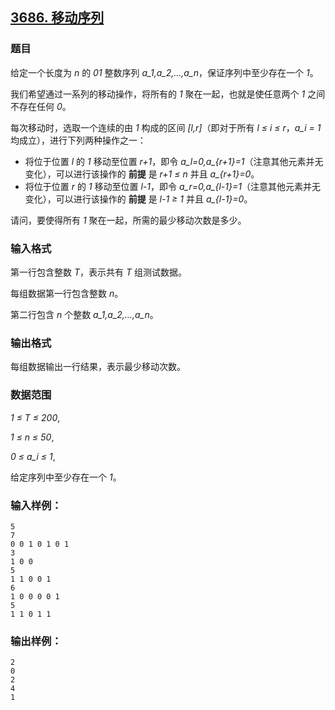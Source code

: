 ## [3686. 移动序列](https://www.acwing.com/problem/content/3689/)

### 题目

给定一个长度为 *n* 的 *01* 整数序列 *a_1,a_2,…,a_n*，保证序列中至少存在一个 *1*。

我们希望通过一系列的移动操作，将所有的 *1* 聚在一起，也就是使任意两个 *1* 之间不存在任何 *0*。

每次移动时，选取一个连续的由 *1* 构成的区间 *[l,r]*（即对于所有 *l ≤ i ≤ r*，*a_i = 1* 均成立），进行下列两种操作之一：

- 将位于位置 *l* 的 *1* 移动至位置 *r+1*，即令 *a_l=0,a_{r+1}=1*（注意其他元素并无变化），可以进行该操作的 **前提** 是 *r+1 ≤ n* 并且 *a_{r+1}=0*。
- 将位于位置 *r* 的 *1* 移动至位置 *l-1*，即令 *a_r=0,a_{l-1}=1*（注意其他元素并无变化），可以进行该操作的 **前提** 是 *l-1 ≥ 1* 并且 *a_{l-1}=0*。

请问，要使得所有 *1* 聚在一起，所需的最少移动次数是多少。

### 输入格式

第一行包含整数 *T*，表示共有 *T* 组测试数据。

每组数据第一行包含整数 *n*。

第二行包含 *n* 个整数 *a_1,a_2,…,a_n*。

### 输出格式

每组数据输出一行结果，表示最少移动次数。

### 数据范围

*1 ≤ T ≤ 200*,

*1 ≤ n ≤ 50*,

*0 ≤ a_i ≤ 1*,

给定序列中至少存在一个 *1*。

### 输入样例：

```
5
7
0 0 1 0 1 0 1
3
1 0 0
5
1 1 0 0 1
6
1 0 0 0 0 1
5
1 1 0 1 1
```

### 输出样例：

```
2
0
2
4
1
```
